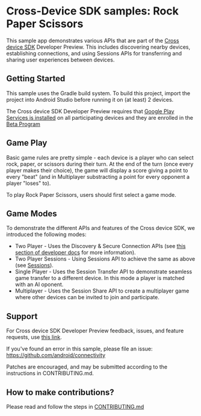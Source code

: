 # Cross-Device SDK samples: Rock Paper Scissors

This sample app demonstrates various APIs that are part of the [Cross device SDK](https://github.com/google/cross-device-sdk) Developer Preview. This includes discovering nearby devices, establishing connections, and using Sessions APIs for transferring and sharing user experiences between devices.

Getting Started
---------------

This sample uses the Gradle build system. To build this project, import the
project into Android Studio before running it on (at least) 2 devices.

The Cross device SDK Developer Preview requires that [Google Play Services is installed](https://developers.google.com/android/guides/setup#check-whether-installed) on all participating devices and they are enrolled in the [Beta Program](https://developers.google.com/android/guides/beta-program) 

Game Play
-------------------

Basic game rules are pretty simple - each device is a player who can select rock, paper, or scissors during their turn. At the end of the turn (once every player makes their choice), the game will display a score giving a point to every "beat" (and in Multiplayer substracting a point for every opponent a player "loses" to).

To play Rock Paper Scissors, users should first select a game mode. 

## Game Modes

To demonstrate the different APIs and features of the Cross device SDK, we introduced the following modes:

* Two Player - Uses the Discovery & Secure Connection APIs (see [this section of developer docs](https://developer.android.com/guide/topics/connectivity/cross-device-sdk/device-discovery) for more information).
* Two Player Sessions - Using Sessions API to achieve the same as above (see [Sessions](guide/topics/connectivity/cross-device-sdk/sessions)).
* Single Player - Uses the Session Transfer API to demonstrate seamless game transfer to a different device. In this mode a player is matched with an AI oponent.
* Multiplayer - Uses the Session Share API to create a multiplayer game where other devices can be invited to join and participate. 

Support
-------

For Cross device SDK Developer Preview feedback, issues, and feature requests, use [this link](https://issuetracker.google.com/issues/new?component=1205991&template=1706309).

If you've found an error in this sample, please file an issue: https://github.com/android/connectivity

Patches are encouraged, and may be submitted according to the instructions in
CONTRIBUTING.md.


## How to make contributions?
Please read and follow the steps in [CONTRIBUTING.md](https://github.com/android/connectivity-samples/blob/main/CONTRIBUTING.md)

